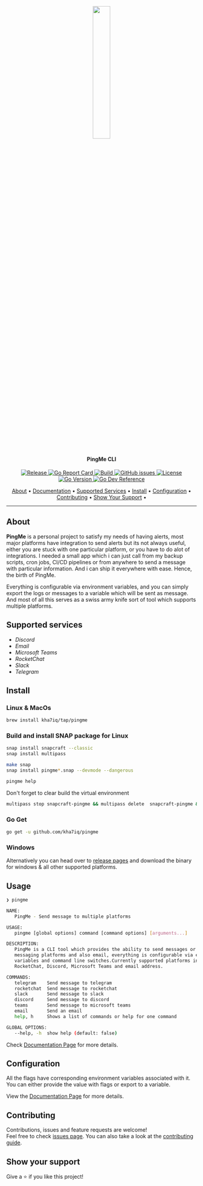 <h2 align="center">
  <br>
  <p align="center"><img width=30% src="https://raw.githubusercontent.com/kha7iq/pingme/master/.github/img/logo.png"></p>
</h2>

<h4 align="center">PingMe CLI</h4>

<p align="center">
   <a href="https://github.com/kha7iq/pingme/releases">
   <img alt="Release" src="https://img.shields.io/github/v/release/kha7iq/pingme">
   <a href="https://goreportcard.com/report/github.com/kha7iq/pingme">
   <img alt="Go Report Card" src="https://goreportcard.com/badge/github.com/kha7iq/pingme">
   <a href="#">
   <img alt="Build" src="https://img.shields.io/github/workflow/status/kha7iq/pingme/goreleaser">
   <a href="https://github.com/kha7iq/pingme/issues">
   
   <img alt="GitHub issues" src="https://img.shields.io/github/issues/kha7iq/pingme?style=flat-square&logo=github&logoColor=white">
   <a href="https://github.com/kha7iq/pingme/blob/master/LICENSE.md">
   <img alt="License" src="https://img.shields.io/github/license/kha7iq/pingme">
   <a href="#">
   <img alt="Go Version" src="https://img.shields.io/github/go-mod/go-version/kha7iq/pingme">
   <a href="https://pkg.go.dev/github.com/kha7iq/pingme">
   <img alt="Go Dev Reference" src="https://img.shields.io/badge/go.dev-reference-007d9c?logo=go&logoColor=white&style=flat">
</p>

<p align="center">
  <a href="#about">About</a> •
  <a href="https://kha7iq.github.io/docs-pingme/#/">Documentation</a> •
  <a href="#supported-services">Supported Services</a> •
  <a href="#install">Install</a> •
  <a href="#configuration">Configuration</a> •
  <a href="#contributing">Contributing</a> •
  <a href="#show-your-support">Show Your Support</a> •
</p>

---

## About

**PingMe** is a personal project to satisfy my needs of having alerts, most major platforms have integration to send alerts
but its not always useful, either you are stuck with one particular platform, or you have to do alot of integrations. I needed a small app
which i can just call from my backup scripts, cron jobs, CI/CD pipelines or from anywhere to send a message with particular information.
And i can ship it everywhere with ease.
Hence, the birth of PingMe.

Everything is configurable via environment variables, and you can simply export the logs or messages to a variable which will be sent
as message. And most of all this serves as a swiss army knife sort of tool which supports multiple platforms.



## Supported services
- *Discord*
- *Email*
- *Microsoft Teams*
- *RocketChat*
- *Slack*
- *Telegram*


## Install

### Linux & MacOs
```bash
brew install kha7iq/tap/pingme
```

### Build and install SNAP package for Linux

```bash
snap install snapcraft --classic
snap install multipass

make snap
snap install pingme*.snap --devmode --dangerous

pingme help

```
Don't forget to clear build the virtual environment

``` bash
multipass stop snapcraft-pingme && multipass delete  snapcraft-pingme && multipass purge

```


### Go Get
```bash
go get -u github.com/kha7iq/pingme
```

### Windows
Alternatively you can head over to [release pages](https://github.com/kha7iq/pingme/releases) and download the binary for windows & all other supported platforms.

## Usage

```bash
❯ pingme

NAME:
   PingMe - Send message to multiple platforms

USAGE:
   pingme [global options] command [command options] [arguments...]

DESCRIPTION:
   PingMe is a CLI tool which provides the ability to send messages or alerts to multiple
   messaging platforms and also email, everything is configurable via environment
   variables and command line switches.Currently supported platforms include Slack, Telegram,
   RocketChat, Discord, Microsoft Teams and email address.

COMMANDS:
   telegram    Send message to telegram
   rocketchat  Send message to rocketchat
   slack       Send message to slack
   discord     Send message to discord
   teams       Send message to microsoft teams
   email       Send an email
   help, h     Shows a list of commands or help for one command

GLOBAL OPTIONS:
   --help, -h  show help (default: false)
```

Check [Documentation Page](https://kha7iq.github.io/docs-pingme/#/) for more details.

## Configuration

All the flags have corresponding environment variables associated with it. You can either provide the value with flags
or export to a variable.

View the [Documentation Page](https://kha7iq.github.io/docs-pingme/#/) for more details.


## Contributing

Contributions, issues and feature requests are welcome!<br/>Feel free to check [issues page](https://github.com/kha7iq/pingme/issues). You can also take a look at the [contributing guide](https://github.com/kha7iq/pingme/blob/master/CONTRIBUTING.md).


## Show your support

Give a ⭐️  if you like this project!
